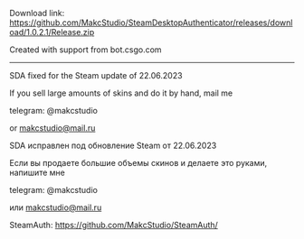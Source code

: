 Download link: https://github.com/MakcStudio/SteamDesktopAuthenticator/releases/download/1.0.2.1/Release.zip

Created with support from bot.csgo.com

---------------

SDA fixed for the Steam update of 22.06.2023

If you sell large amounts of skins and do it by hand, mail me

telegram: @makcstudio

or makcstudio@mail.ru

SDA исправлен под обновление Steam от 22.06.2023

Если вы продаете большие объемы скинов и делаете это руками, напишите мне

telegram: @makcstudio

или makcstudio@mail.ru

SteamAuth: https://github.com/MakcStudio/SteamAuth/
